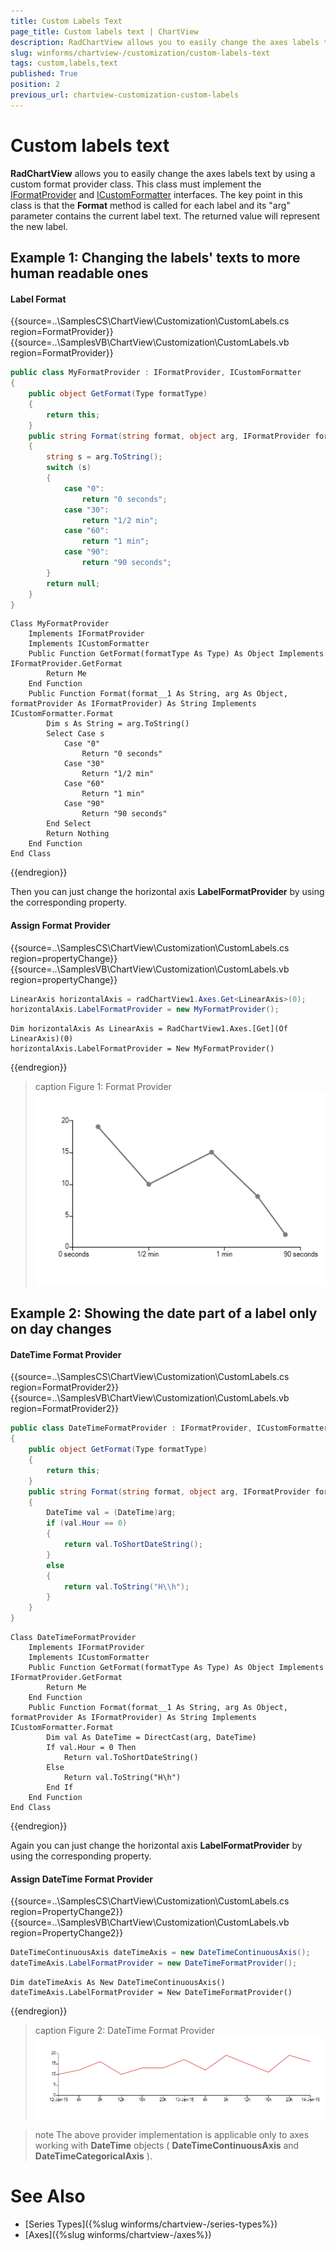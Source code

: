 ```yaml
---
title: Custom Labels Text
page_title: Custom labels text | ChartView
description: RadChartView allows you to easily change the axes labels text by using a custom format provider class.
slug: winforms/chartview-/customization/custom-labels-text
tags: custom,labels,text
published: True
position: 2
previous_url: chartview-customization-custom-labels
---
```


# Custom labels text

__RadChartView__ allows you to easily change the axes labels text by using a custom format provider class. This class must implement the [IFormatProvider](http://msdn.microsoft.com/en-us/library/system.iformatprovider.aspx) and [ICustomFormatter](http://msdn.microsoft.com/en-us/library/system.icustomformatter(v=vs.110).aspx) interfaces. The key point in this class is that the __Format__ method is called for each label and its "arg" parameter contains the current label text. The returned value will represent the new label.   

## Example 1: Changing the labels' texts to more human readable ones

#### Label Format

{{source=..\SamplesCS\ChartView\Customization\CustomLabels.cs region=FormatProvider}} 
{{source=..\SamplesVB\ChartView\Customization\CustomLabels.vb region=FormatProvider}} 

````C#
public class MyFormatProvider : IFormatProvider, ICustomFormatter
{
    public object GetFormat(Type formatType)
    {
        return this;
    }
    public string Format(string format, object arg, IFormatProvider formatProvider)
    {
        string s = arg.ToString();
        switch (s)
        {
            case "0":
                return "0 seconds";
            case "30":
                return "1/2 min";
            case "60":
                return "1 min";
            case "90":
                return "90 seconds";
        }
        return null;
    }
}

````
````VB.NET
Class MyFormatProvider
    Implements IFormatProvider
    Implements ICustomFormatter
    Public Function GetFormat(formatType As Type) As Object Implements IFormatProvider.GetFormat
        Return Me
    End Function
    Public Function Format(format__1 As String, arg As Object, formatProvider As IFormatProvider) As String Implements ICustomFormatter.Format
        Dim s As String = arg.ToString()
        Select Case s
            Case "0"
                Return "0 seconds"
            Case "30"
                Return "1/2 min"
            Case "60"
                Return "1 min"
            Case "90"
                Return "90 seconds"
        End Select
        Return Nothing
    End Function
End Class

````

{{endregion}}

Then you can just change the horizontal axis __LabelFormatProvider__ by using the corresponding property. 

#### Assign Format Provider

{{source=..\SamplesCS\ChartView\Customization\CustomLabels.cs region=propertyChange}} 
{{source=..\SamplesVB\ChartView\Customization\CustomLabels.vb region=propertyChange}} 

````C#
LinearAxis horizontalAxis = radChartView1.Axes.Get<LinearAxis>(0);
horizontalAxis.LabelFormatProvider = new MyFormatProvider();

````
````VB.NET
Dim horizontalAxis As LinearAxis = RadChartView1.Axes.[Get](Of LinearAxis)(0)
horizontalAxis.LabelFormatProvider = New MyFormatProvider()

````

{{endregion}}

>caption Figure 1: Format Provider
![chartview-customization-custom-labels 001](images/chartview-customization-custom-labels001.png)

##  Example 2: Showing the date part of a label only on day changes 

#### DateTime Format Provider

{{source=..\SamplesCS\ChartView\Customization\CustomLabels.cs region=FormatProvider2}} 
{{source=..\SamplesVB\ChartView\Customization\CustomLabels.vb region=FormatProvider2}} 

````C#
public class DateTimeFormatProvider : IFormatProvider, ICustomFormatter
{
    public object GetFormat(Type formatType)
    {
        return this;
    }
    public string Format(string format, object arg, IFormatProvider formatProvider)
    {
        DateTime val = (DateTime)arg;
        if (val.Hour == 0)
        {
            return val.ToShortDateString();
        }
        else
        {
            return val.ToString("H\\h");
        }
    }
}

````
````VB.NET
Class DateTimeFormatProvider
    Implements IFormatProvider
    Implements ICustomFormatter
    Public Function GetFormat(formatType As Type) As Object Implements IFormatProvider.GetFormat
        Return Me
    End Function
    Public Function Format(format__1 As String, arg As Object, formatProvider As IFormatProvider) As String Implements ICustomFormatter.Format
        Dim val As DateTime = DirectCast(arg, DateTime)
        If val.Hour = 0 Then
            Return val.ToShortDateString()
        Else
            Return val.ToString("H\h")
        End If
    End Function
End Class

````

{{endregion}}  

Again you can just change the horizontal axis __LabelFormatProvider__ by using the corresponding property.  

#### Assign DateTime Format Provider

{{source=..\SamplesCS\ChartView\Customization\CustomLabels.cs region=PropertyChange2}} 
{{source=..\SamplesVB\ChartView\Customization\CustomLabels.vb region=PropertyChange2}} 

````C#
DateTimeContinuousAxis dateTimeAxis = new DateTimeContinuousAxis();
dateTimeAxis.LabelFormatProvider = new DateTimeFormatProvider();

````
````VB.NET
Dim dateTimeAxis As New DateTimeContinuousAxis()
dateTimeAxis.LabelFormatProvider = New DateTimeFormatProvider()

````

{{endregion}}

>caption Figure 2: DateTime Format Provider
![chartview-customization-custom-labels 002](images/chartview-customization-custom-labels002.png)

>note The above provider implementation is applicable only to axes working with __DateTime__ objects  ( __DateTimeContinuousAxis__ and __DateTimeCategoricalAxis__ ).
>

# See Also

* [Series Types]({%slug winforms/chartview-/series-types%})
* [Axes]({%slug winforms/chartview-/axes%})
